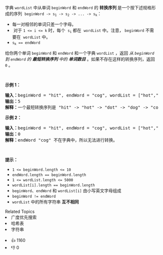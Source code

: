 <p>字典&nbsp;<code>wordList</code> 中从单词 <code>beginWord</code><em>&nbsp;</em>和 <code>endWord</code> 的 <strong>转换序列 </strong>是一个按下述规格形成的序列
 <meta charset="UTF-8" />&nbsp;<code>beginWord -&gt; s<sub>1</sub>&nbsp;-&gt; s<sub>2</sub>&nbsp;-&gt; ... -&gt; s<sub>k</sub></code>：</p>

<ul> 
 <li>每一对相邻的单词只差一个字母。</li> 
 <li>
  <meta charset="UTF-8" />&nbsp;对于&nbsp;<code>1 &lt;= i &lt;= k</code>&nbsp;时，每个
  <meta charset="UTF-8" />&nbsp;<code>s<sub>i</sub></code>&nbsp;都在
  <meta charset="UTF-8" />&nbsp;<code>wordList</code>&nbsp;中。注意， <code>beginWord</code><em>&nbsp;</em>不需要在
  <meta charset="UTF-8" />&nbsp;<code>wordList</code>&nbsp;中。
  <meta charset="UTF-8" /></li> 
 <li><code>s<sub>k</sub>&nbsp;== endWord</code></li> 
</ul>

<p>给你两个单词<em> </em><code>beginWord</code><em>&nbsp;</em>和 <code>endWord</code> 和一个字典 <code>wordList</code> ，返回 <em>从&nbsp;<code>beginWord</code> 到&nbsp;<code>endWord</code> 的 <strong>最短转换序列</strong> 中的 <strong>单词数目</strong></em> 。如果不存在这样的转换序列，返回 <code>0</code> 。</p> &nbsp;

<p><strong>示例 1：</strong></p>

<pre>
<strong>输入：</strong>beginWord = "hit", endWord = "cog", wordList = ["hot","dot","dog","lot","log","cog"]
<strong>输出：</strong>5
<strong>解释：</strong>一个最短转换序列是 "hit" -&gt; "hot" -&gt; "dot" -&gt; "dog" -&gt; "cog", 返回它的长度 5。
</pre>

<p><strong>示例 2：</strong></p>

<pre>
<strong>输入：</strong>beginWord = "hit", endWord = "cog", wordList = ["hot","dot","dog","lot","log"]
<strong>输出：</strong>0
<strong>解释：</strong>endWord "cog" 不在字典中，所以无法进行转换。</pre>

<p>&nbsp;</p>

<p><strong>提示：</strong></p>

<ul> 
 <li><code>1 &lt;= beginWord.length &lt;= 10</code></li> 
 <li><code>endWord.length == beginWord.length</code></li> 
 <li><code>1 &lt;= wordList.length &lt;= 5000</code></li> 
 <li><code>wordList[i].length == beginWord.length</code></li> 
 <li><code>beginWord</code>、<code>endWord</code> 和 <code>wordList[i]</code> 由小写英文字母组成</li> 
 <li><code>beginWord != endWord</code></li> 
 <li><code>wordList</code> 中的所有字符串 <strong>互不相同</strong></li> 
</ul>

<div><div>Related Topics</div><div><li>广度优先搜索</li><li>哈希表</li><li>字符串</li></div></div><br><div><li>👍 1160</li><li>👎 0</li></div>